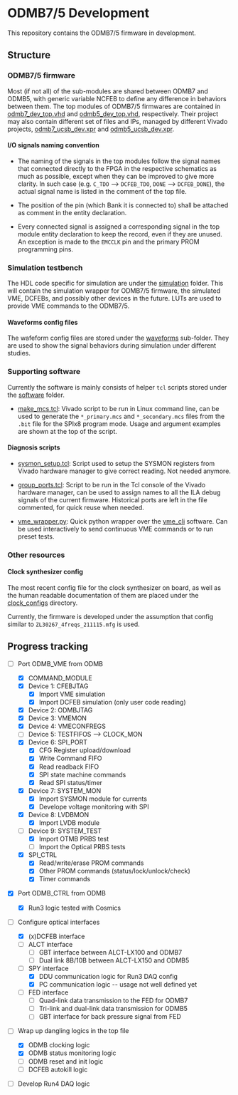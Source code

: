 # ODMB7/5 Development

This repository contains the ODMB7/5 firmware in development.

## Structure

### ODMB7/5 firmware
Most (if not all) of the sub-modules are shared between ODMB7 and ODMB5, with generic variable NCFEB to define any difference in behaviors between them.
The top modules of ODMB7/5 firmwares are contained in [odmb7_dev_top.vhd](/source/odmb7_dev_top.vhd) and [odmb5_dev_top.vhd](/source/odmb5_dev_top.vhd), respectively.
Their project may also contain different set of files and IPs, managed by different Vivado projects, [odmb7_ucsb_dev.xpr](/project/odmb7_ucsb_dev.xpr) and [odmb5_ucsb_dev.xpr](/project/odmb5_ucsb_dev.xpr).

#### I/O signals naming convention
- The naming of the signals in the top modules follow the signal names that connected directly to the FPGA in the respective schematics as much as possible, except when they can be
  improved to give more clarity. In such case (e.g. `C_TDO` --> `DCFEB_TDO`, `DONE` --> `DCFEB_DONE`), the actual signal name is listed in the comment of the top file.

- The position of the pin (which Bank it is connected to) shall be attached as comment in the entity declaration.

- Every connected signal is assigned a corresponding signal in the top module entity declaration to keep the record, even if they are unused. An exception is made to the `EMCCLK` 
  pin and the primary PROM programming pins.

### Simulation testbench
The HDL code specific for simulation are under the [simulation](/simulation) folder. This will contain the simulation wrapper for ODMB7/5 firmware, the simulated VME, DCFEBs, and possibly
other devices in the future. LUTs are used to provide VME commands to the ODMB7/5.

#### Waveforms config files
The wafeform config files are stored under the [waveforms](/simulation/waveforms) sub-folder. They are used to show the signal behaviors during simulation under different studies.

### Supporting software
Currently the software is mainly consists of helper `tcl` scripts stored under the [software](/software) folder.

- [make_mcs.tcl](/software/make_mcs.tcl): Vivado script to be run in Linux command line, can be used to generate the `*_primary.mcs` and `*_secondary.mcs` files from the `.bit` file for the SPIx8 program mode.
  Usage and argument examples are shown at the top of the script.

#### Diagnosis scripts
- [sysmon_setup.tcl](/software/diagnosis/sysmon_setup.tcl): Script used to setup the SYSMON registers from Vivado hardware manager to give correct reading. Not needed anymore.

- [group_ports.tcl](/software/diagnosis/group_ports.tcl): Script to be run in the Tcl console of the Vivado hardware manager, can be used to assign names to all the ILA debug signals of the current firmware. 
Historical ports are left in the file commented, for quick reuse when needed.

- [vme_wrapper.py](/software/vme_wrapper.py): Quick python wrapper over the [vme_cli](https://github.com/jaebak/vme_cli) software. Can be used interactively to send continuous VME commands or to run preset tests.


### Other resources
#### Clock synthesizer config
The most recent config file for the clock synthesizer on board, as well as the human readable documentation of them are placed under the [clock_configs](/resources/clock_configs) directory.

Currently, the firmware is developed under the assumption that config similar to `ZL30267_4freqs_211115.mfg` is used.

## Progress tracking

- [ ] Port ODMB_VME from ODMB
  - [X] COMMAND_MODULE
  - [X] Device 1: CFEBJTAG
    - [X] Import VME simulation
    - [X] Import DCFEB simulation (only user code reading)
  - [X] Device 2: ODMBJTAG
  - [X] Device 3: VMEMON
  - [X] Device 4: VMECONFREGS
  - [ ] Device 5: TESTFIFOS --> CLOCK_MON
  - [X] Device 6: SPI_PORT
    - [X] CFG Register upload/download
    - [X] Write Command FIFO
    - [X] Read readback FIFO
    - [X] SPI state machine commands
    - [X] Read SPI status/timer
  - [X] Device 7: SYSTEM_MON
    - [X] Import SYSMON module for currents
    - [X] Develope voltage monitoring with SPI 
  - [X] Device 8: LVDBMON
    - [X] Import LVDB module
  - [ ] Device 9: SYSTEM_TEST
    - [X] Import OTMB PRBS test
    - [ ] Import the Optical PRBS tests
  - [X] SPI_CTRL
    - [X] Read/write/erase PROM commands
    - [X] Other PROM commands (status/lock/unlock/check)
    - [X] Timer commands

- [X] Port ODMB_CTRL from ODMB
  - [X] Run3 logic tested with Cosmics

- [ ] Configure optical interfaces
  - [X] (x)DCFEB interface
  - [ ] ALCT interface
    - [ ] GBT interface between ALCT-LX100 and ODMB7
    - [ ] Dual link 8B/10B between ALCT-LX150 and ODMB5
  - [ ] SPY interface
    - [X] DDU communication logic for Run3 DAQ config
    - [X] PC communication logic -- usage not well defined yet
  - [ ] FED interface
    - [ ] Quad-link data transmission to the FED for ODMB7
    - [ ] Tri-link and dual-link data transmission for ODMB5
    - [ ] GBT interface for back pressure signal from FED
  
- [ ] Wrap up dangling logics in the top file
  - [X] ODMB clocking logic 
  - [X] ODMB status monitoring logic 
  - [ ] ODMB reset and init logic
  - [ ] DCFEB autokill logic

- [ ] Develop Run4 DAQ logic

